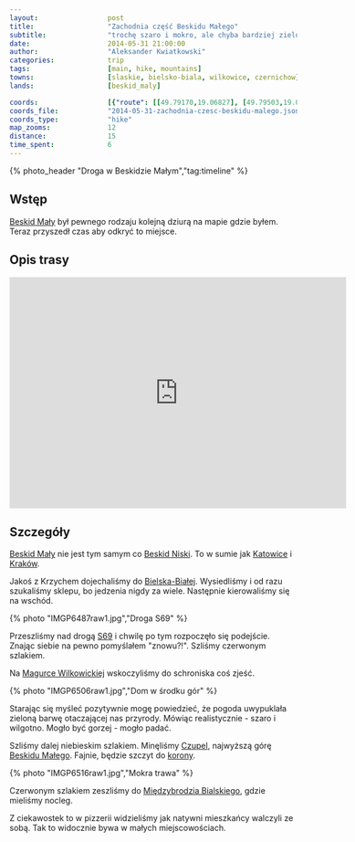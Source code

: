 ```yaml
---
layout:                 post
title:                  "Zachodnia część Beskidu Małego"
subtitle:               "trochę szaro i mokro, ale chyba bardziej zielono"
date:                   2014-05-31 21:00:00
author:                 "Aleksander Kwiatkowski"
categories:             trip
tags:                   [main, hike, mountains]
towns:                  [slaskie, bielsko-biala, wilkowice, czernichow]
lands:                  [beskid_maly]

coords:                 [{"route": [[49.79170,19.06827], [49.79503,19.07308], [49.77995,19.10930], [49.76798,19.16664], [49.78528,19.19453], [49.78899,19.19359]], "type": "hike"}]
coords_file:            "2014-05-31-zachodnia-czesc-beskidu-malego.json"
coords_type:            "hike"
map_zooms:              12
distance:               15
time_spent:             6
---
```


[wiki-beskid-maly]:                   https://pl.wikipedia.org/wiki/Beskid_Ma%C5%82y
[wiki-beskid-niski]:                  https://pl.wikipedia.org/wiki/Beskid_Niski
[wiki-katowice]:                      https://pl.wikipedia.org/wiki/Katowice
[wiki-krakow]:                        https://pl.wikipedia.org/wiki/Krak%C3%B3w
[wiki-magurka-w]:                     https://pl.wikipedia.org/wiki/Magurka_Wilkowicka
[wiki-czupel]:                        https://pl.wikipedia.org/wiki/Czupel
[wiki-korona-gor]:                    https://pl.wikipedia.org/wiki/Korona_G%C3%B3r_Polski
[wiki-bielsko-biala]:                 https://pl.wikipedia.org/wiki/Bielsko-Bia%C5%82a
[wiki-miedzybrodzie-b]:               https://pl.wikipedia.org/wiki/Mi%C4%99dzybrodzie_Bialskie
[wiki-s69]:                           https://pl.wikipedia.org/wiki/Droga_ekspresowa_S69_(Polska)

{% photo_header "Droga w Beskidzie Małym","tag:timeline" %}

Wstęp
-----

[Beskid Mały][wiki-beskid-maly] był pewnego rodzaju kolejną dziurą na
 mapie gdzie byłem. Teraz przyszedł czas aby odkryć to miejsce.


Opis trasy
----------

<iframe height='405' width='590' frameborder='0' allowtransparency='true' scrolling='no' src='https://www.strava.com/activities/334939191/embed/a81fb718c39f9b270b54a74adf737ae2e625246d'></iframe>

Szczegóły
---------

[Beskid Mały][wiki-beskid-maly] nie jest tym samym co [Beskid Niski][wiki-beskid-niski].
To w sumie jak [Katowice][wiki-katowice] i [Kraków][wiki-krakow].

Jakoś z Krzychem dojechaliśmy do [Bielska-Białej][wiki-bielsko-biala]. Wysiedliśmy
i od razu szukaliśmy sklepu, bo jedzenia nigdy za wiele. Następnie
kierowaliśmy się na wschód.

{% photo "IMGP6487raw1.jpg","Droga S69" %}

Przeszliśmy nad drogą [S69][wiki-s69] i chwilę po tym rozpoczęło się podejście.
Znając siebie na pewno pomyślałem "znowu?!". Szliśmy czerwonym szlakiem.

Na [Magurce Wilkowickiej][wiki-magurka-w] wskoczyliśmy do schroniska coś zjeść.

{% photo "IMGP6506raw1.jpg","Dom w środku gór" %}

Starając się myśleć pozytywnie mogę powiedzieć, że pogoda uwypuklała
zieloną barwę otaczającej nas przyrody. Mówiąc realistycznie - szaro i wilgotno.
Mogło być gorzej - mogło padać.

Szliśmy dalej niebieskim szlakiem. Minęliśmy [Czupel][wiki-czupel], najwyższą
górę [Beskidu Małego][wiki-beskid-maly]. Fajnie, będzie szczyt do [korony][wiki-korona-gor].

{% photo "IMGP6516raw1.jpg","Mokra trawa" %}

Czerwonym szlakiem zeszliśmy do [Międzybrodzia Bialskiego][wiki-miedzybrodzie-b], gdzie
mieliśmy nocleg.

Z ciekawostek to w pizzerii widzieliśmy jak natywni mieszkańcy walczyli
ze sobą. Tak to widocznie bywa w małych miejscowościach.
